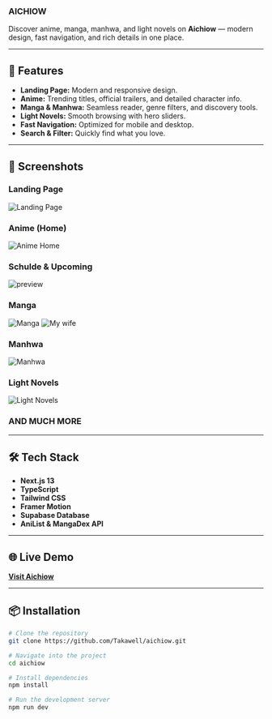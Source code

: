### AICHIOW

Discover anime, manga, manhwa, and light novels on **Aichiow** — modern design, fast navigation, and rich details in one place.

---

## 🚀 Features
- **Landing Page:** Modern and responsive design.
- **Anime:** Trending titles, official trailers, and detailed character info.
- **Manga & Manhwa:** Seamless reader, genre filters, and discovery tools.
- **Light Novels:** Smooth browsing with hero sliders.
- **Fast Navigation:** Optimized for mobile and desktop.
- **Search & Filter:** Quickly find what you love.

---

## 📸 Screenshots

### Landing Page
![Landing Page](https://i.ibb.co/RRy8K35/1757911056885.jpg)

### Anime (Home)
![Anime Home](https://i.ibb.co/mrmZ8Vsr/home-anime.png)

### Schulde & Upcoming
![preview](https://i.ibb.co/p6HQJm0p/1757298018286.jpg)

### Manga
![Manga](https://i.ibb.co/BKjQZrL7/1755945661098.jpg)
![My wife](https://i.ibb.co/Psn34Hf0/1757297296809.jpg)

### Manhwa
![Manhwa](https://i.ibb.co/GQMC0b2b/68923578dc66d8397f76472f.png)

### Light Novels
![Light Novels](https://i.ibb.co/DNxqYKf/1757297605643.jpg)

### AND MUCH MORE

---

## 🛠 Tech Stack
- **Next.js 13**  
- **TypeScript**  
- **Tailwind CSS**  
- **Framer Motion**  
- **Supabase Database**
- **AniList & MangaDex API**  

---

## 🌐 Live Demo
[**Visit Aichiow**](https://aichiow.vercel.app/)

---

## 📦 Installation
```bash
# Clone the repository
git clone https://github.com/Takawell/aichiow.git

# Navigate into the project
cd aichiow

# Install dependencies
npm install

# Run the development server
npm run dev
